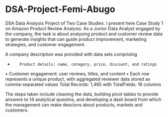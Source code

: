 # DSA-Project-Femi-Abugo
DSA Data Analysis Project of Two Case Studies. I present here Case Study 1 on Amazon Product Review Analysis. As a Junior Data Analyst engaged by the company, the task is about analysing product and customer review data to generate insights that can guide product improvement, marketing strategies, and customer engagement.

A company description was provided with data sets comprising  
*        Product details: name, category, price, discount, and ratings 
•       Customer engagement: user reviews, titles, and content 
•       Each row represents a unique product, with aggregated reviewer data stored as comma-separated values 
Total Records: 1,465 with TotalFields: 16 columns

The steps taken include cleaning the data, building pivot tables to provide answere to 14 analytical questins, and developing a dash board from which the management can make descions about products, markets and customers.

